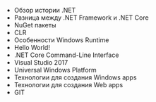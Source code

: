 - Обзор истории .NET
- Разница между .NET Framework и .NET Core
- NuGet пакеты
- CLR
- Особенности Windows Runtime
- Hello World!
- .NET Core Command-Line Interface
- Visual Studio 2017
- Universal Windows Platform
- Технологии для создания Windows apps
- Технологии для создания Web apps
- GIT